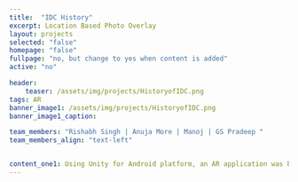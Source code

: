 ```yaml
---
title:  "IDC History"
excerpt: Location Based Photo Overlay
layout: projects   
selected: "false"
homepage: "false"
fullpage: "no, but change to yes when content is added"
active: "no"

header:
    teaser: /assets/img/projects/HistoryofIDC.png
tags: AR
banner_image1: /assets/img/projects/HistoryofIDC.png
banner_image1_caption:

team_members: "Rishabh Singh | Anuja More | Manoj | GS Pradeep "
team_members_align: "text-left"


content_one1: Using Unity for Android platform, an AR application was build whereby a physical walk through the spaces within IDC building can come alive by augmenting flat images from the past on the same locations. History of the department can be relived by watching the pictures clicked years ago depicting the same spot or scene, augmented on the device.
---
```

